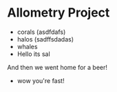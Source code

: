 # Allometry Project

- corals (asdfdafs)
- halos (sadffsdadas)
- whales
- Hello its sal

And then we went home for a beer!
- wow you're fast!
